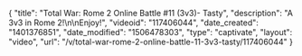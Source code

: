 {
    "title": "Total War: Rome 2 Online Battle #11 (3v3)- Tasty",
    "description": "A 3v3 in Rome 2!\n\nEnjoy!",
    "videoid": "117406044",
    "date_created": "1401376851",
    "date_modified": "1506478303",
    "type": "captivate",
    "layout": "video",
    "url": "\/v\/total-war-rome-2-online-battle-11-3v3-tasty\/117406044"
}